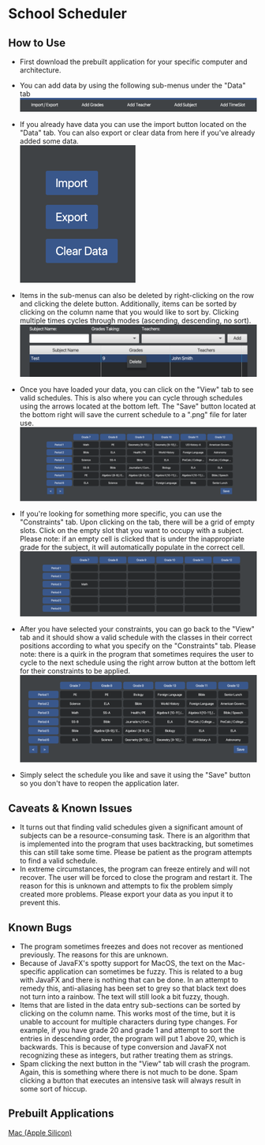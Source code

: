 
# School Scheduler

## How to Use
- First download the prebuilt application for your specific computer and architecture.

- You can add data by using the following sub-menus under the "Data" tab
![screenshot](https://github.com/Ryan-Scarbrough/SchoolScheduler/blob/main/docs/imgs/1.png?raw=true)

- If you already have data you can use the import button located on the "Data" tab. You can also export or clear data from here if you've already added some data.                                                        
![screenshot](https://github.com/Ryan-Scarbrough/SchoolScheduler/blob/main/docs/imgs/2.png?raw=true)

- Items in the sub-menus can also be deleted by right-clicking on the row and clicking the delete button. Additionally, items can be sorted by clicking on the column name that you would like to sort by. Clicking multiple times cycles through modes (ascending, descending, no sort).
![screenshot](https://github.com/Ryan-Scarbrough/SchoolScheduler/blob/main/docs/imgs/3.png?raw=true)

- Once you have loaded your data, you can click on the "View" tab to see valid schedules. This is also where you can cycle through schedules using the arrows located at the bottom left. The "Save" button located at the bottom right will save the current schedule to a ".png" file for later use.
![screenshot](https://github.com/Ryan-Scarbrough/SchoolScheduler/blob/main/docs/imgs/4.png?raw=true)

- If you're looking for something more specific, you can use the "Constraints" tab. Upon clicking on the tab, there will be a grid of empty slots. Click on the empty slot that you want to occupy with a subject. Please note: if an empty cell is clicked that is under the inappropriate grade for the subject, it will automatically populate in the correct cell.
![screenshot](https://github.com/Ryan-Scarbrough/SchoolScheduler/blob/main/docs/imgs/5.png?raw=true)

- After you have selected your constraints, you can go back to the "View" tab and it should show a valid schedule with the classes in their correct positions according to what you specify on the "Constraints" tab. Please note: there is a quirk in the program that sometimes requires the user to cycle to the next schedule using the right arrow button at the bottom left for their constraints to be applied.
![screenshot](https://github.com/Ryan-Scarbrough/SchoolScheduler/blob/main/docs/imgs/6.png?raw=true)

- Simply select the schedule you like and save it using the "Save" button so you don't have to reopen the application later.

## Caveats & Known Issues
- It turns out that finding valid schedules given a significant amount of subjects can be a resource-consuming task. There is an algorithm that is implemented into the program that uses backtracking, but sometimes this can still take some time. Please be patient as the program attempts to find a valid schedule. 
- In extreme circumstances, the program can freeze entirely and will not recover. The user will be forced to close the program and restart it. The reason for this is unknown and attempts to fix the problem simply created more problems. Please export your data as you input it to prevent this.

## Known Bugs
- The program sometimes freezes and does not recover as mentioned previously. The reasons for this are unknown.
- Because of JavaFX's spotty support for MacOS, the text on the Mac-specific application can sometimes be fuzzy. This is related to a bug with JavaFX and there is nothing that can be done. In an attempt to remedy this, anti-aliasing has been set to grey so that black text does not turn into a rainbow. The text will still look a bit fuzzy, though. 
- Items that are listed in the data entry sub-sections can be sorted by clicking on the column name. This works most of the time, but it is unable to account for multiple characters during type changes. For example, if you have grade 20 and grade 1 and attempt to sort the entries in descending order, the program will put 1 above 20, which is backwards. This is because of type conversion and JavaFX not recognizing these as integers, but rather treating them as strings.
- Spam clicking the next button in the "View" tab will crash the program. Again, this is something where there is not much to be done. Spam clicking a button that executes an intensive task will always result in some sort of hiccup. 

## Prebuilt Applications
[Mac (Apple Silicon)](https://www.dropbox.com/scl/fi/q0uaq92am7ywwf4j5lv5o/SchoolScheduler_AppleSilicon.dmg?rlkey=gfy9erjhcz1gp8h26hbk1guim&st=dkvvfogj&dl=0)


